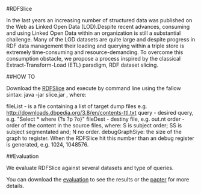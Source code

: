 #RDFSlice

In the last years an increasing number of structured data was published on the Web as Linked Open Data (LOD).Despite recent advances, consuming and using Linked Open Data within an organization is still a substantial challenge. Many of the LOD datasets are quite large and despite progress in RDF data management their loading and querying within a triple store is extremely time-consuming and resource-demanding. To overcome this consumption obstacle, we propose a process inspired by the classical Extract-Transform-Load (ETL) paradigm, RDF dataset slicing.

##HOW TO

Download the [RDFSlice](https://bitbucket.org/emarx/rdfslice/downloads/slice.jar) and execute by command line using the fallow sintax: java -jar slice.jar <fileList> <query> <fileDest> <order> <debugGraphSize>, where:

fileList - is a file containing a list of target dump files e.g. http://downloads.dbpedia.org/3.8/en/contents-ttl.txt
query - desired query, e.g. "Select * where {?s ?p ?o}"
fileDest - destiny file, e.g. out.nt
order - order of the content in the source files, where: S is subject order; SS is subject segmentated and; N no order.
debugGraphSiye: the size of the graph to register. When the RDFSlice hit this number than an debug register is generated, e.g. 1024, 1048576.

##Evaluation

We evaluate RDFSlice against several datasets and type of queries.

You can download the [evaluation](https://bitbucket.org/emarx/rdfslice/downloads/evaluation.rar) to see the results or the [papter](https://bitbucket.org/emarx/rdfslice/downloads/slice_1.1.pdf) for more details.

